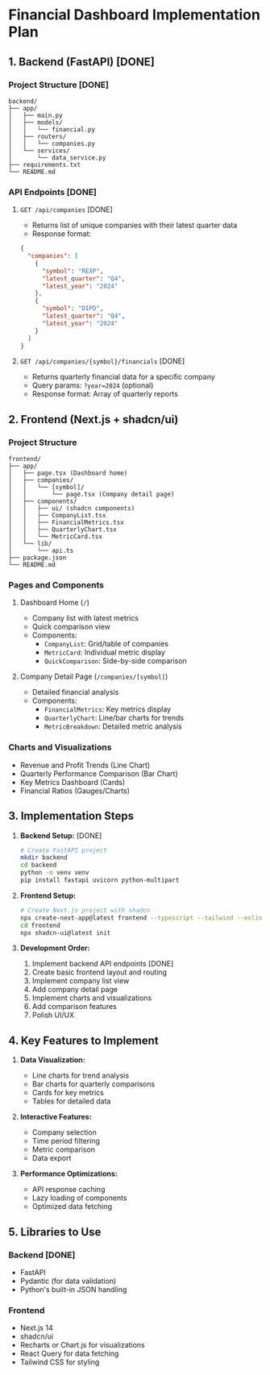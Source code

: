 # Financial Dashboard Implementation Plan

## 1. Backend (FastAPI) [DONE]

### Project Structure [DONE]

```
backend/
├── app/
│   ├── main.py
│   ├── models/
│   │   └── financial.py
│   ├── routers/
│   │   └── companies.py
│   └── services/
│       └── data_service.py
├── requirements.txt
└── README.md
```

### API Endpoints [DONE]

1. `GET /api/companies` [DONE]
   - Returns list of unique companies with their latest quarter data
   - Response format:

   ```json
   {
     "companies": [
       {
         "symbol": "REXP",
         "latest_quarter": "Q4",
         "latest_year": "2024"
       },
       {
         "symbol": "DIPD",
         "latest_quarter": "Q4",
         "latest_year": "2024"
       }
     ]
   }
   ```

2. `GET /api/companies/{symbol}/financials` [DONE]
   - Returns quarterly financial data for a specific company
   - Query params: `?year=2024` (optional)
   - Response format: Array of quarterly reports

## 2. Frontend (Next.js + shadcn/ui)

### Project Structure

```
frontend/
├── app/
│   ├── page.tsx (Dashboard home)
│   ├── companies/
│   │   └── [symbol]/
│   │       └── page.tsx (Company detail page)
│   ├── components/
│   │   ├── ui/ (shadcn components)
│   │   ├── CompanyList.tsx
│   │   ├── FinancialMetrics.tsx
│   │   ├── QuarterlyChart.tsx
│   │   └── MetricCard.tsx
│   └── lib/
│       └── api.ts
├── package.json
└── README.md
```

### Pages and Components

1. Dashboard Home (`/`)
   - Company list with latest metrics
   - Quick comparison view
   - Components:
     - `CompanyList`: Grid/table of companies
     - `MetricCard`: Individual metric display
     - `QuickComparison`: Side-by-side comparison

2. Company Detail Page (`/companies/[symbol]`)
   - Detailed financial analysis
   - Components:
     - `FinancialMetrics`: Key metrics display
     - `QuarterlyChart`: Line/bar charts for trends
     - `MetricBreakdown`: Detailed metric analysis

### Charts and Visualizations

- Revenue and Profit Trends (Line Chart)
- Quarterly Performance Comparison (Bar Chart)
- Key Metrics Dashboard (Cards)
- Financial Ratios (Gauges/Charts)

## 3. Implementation Steps

1. **Backend Setup:** [DONE]

   ```bash
   # Create FastAPI project
   mkdir backend
   cd backend
   python -m venv venv
   pip install fastapi uvicorn python-multipart
   ```

2. **Frontend Setup:**

   ```bash
   # Create Next.js project with shadcn
   npx create-next-app@latest frontend --typescript --tailwind --eslint
   cd frontend
   npx shadcn-ui@latest init
   ```

3. **Development Order:**
   1. Implement backend API endpoints [DONE]
   2. Create basic frontend layout and routing
   3. Implement company list view
   4. Add company detail page
   5. Implement charts and visualizations
   6. Add comparison features
   7. Polish UI/UX

## 4. Key Features to Implement

1. **Data Visualization:**
   - Line charts for trend analysis
   - Bar charts for quarterly comparisons
   - Cards for key metrics
   - Tables for detailed data

2. **Interactive Features:**
   - Company selection
   - Time period filtering
   - Metric comparison
   - Data export

3. **Performance Optimizations:**
   - API response caching
   - Lazy loading of components
   - Optimized data fetching

## 5. Libraries to Use

### Backend [DONE]

- FastAPI
- Pydantic (for data validation)
- Python's built-in JSON handling

### Frontend

- Next.js 14
- shadcn/ui
- Recharts or Chart.js for visualizations
- React Query for data fetching
- Tailwind CSS for styling
